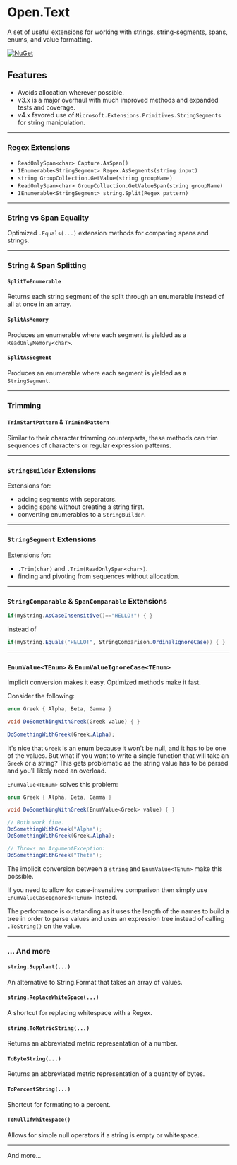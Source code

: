 # Open.Text

A set of useful extensions for working with strings, string-segments, spans, enums, and value formatting.

[![NuGet](https://img.shields.io/nuget/v/Open.Text.svg)](https://www.nuget.org/packages/Open.Text/)

## Features

* Avoids allocation wherever possible.
* v3.x is a major overhaul with much improved methods and expanded tests and coverage.
* v4.x favored use of `Microsoft.Extensions.Primitives.StringSegments` for string manipulation.

---

### Regex Extensions

* `ReadOnlySpan<char> Capture.AsSpan()`
* `IEnumerable<StringSegment> Regex.AsSegments(string input)`
* `string GroupCollection.GetValue(string groupName)`
* `ReadOnlySpan<char> GroupCollection.GetValueSpan(string groupName)`
* `IEnumerable<StringSegment> string.Split(Regex pattern)`

---

### String vs Span Equality

Optimized `.Equals(...)` extension methods for comparing spans and strings.

---

### String & Span Splitting

#### `SplitToEnumerable`

Returns each string segment of the split through an enumerable instead of all at once in an array.

#### `SplitAsMemory`

Produces an enumerable where each segment is yielded as a `ReadOnlyMemory<char>`.

#### `SplitAsSegment`

Produces an enumerable where each segment is yielded as a `StringSegment`.


---

### Trimming

#### `TrimStartPattern` & `TrimEndPattern`

Similar to their character trimming counterparts, these methods can trim sequences of characters or regular expression patterns.

---

### `StringBuilder` Extensions

Extensions for:

* adding segments with separators.
* adding spans without creating a string first.
* converting enumerables to a `StringBuilder`.

---
### `StringSegment` Extensions

Extensions for:

* `.Trim(char)` and `.Trim(ReadOnlySpan<char>)`.
* finding and pivoting from sequences without allocation.

---

### `StringComparable` & `SpanComparable` Extensions

```cs
if(myString.AsCaseInsensitive()=="HELLO!") { }
```

instead of

```cs
if(myString.Equals("HELLO!", StringComparison.OrdinalIgnoreCase)) { }
```
---

### `EnumValue<TEnum>` & `EnumValueIgnoreCase<TEnum>`

Implicit conversion makes it easy.  Optimized methods make it fast.

Consider the following:

```cs
enum Greek { Alpha, Beta, Gamma }

void DoSomethingWithGreek(Greek value) { }

DoSomethingWithGreek(Greek.Alpha);
```

It's nice that `Greek` is an enum because it won't be null, and it has to be one of the values.
But what if you want to write a single function that will take an `Greek` or a string?
This gets problematic as the string value has to be parsed and you'll likely need an overload.

`EnumValue<TEnum>` solves this problem:

```cs
enum Greek { Alpha, Beta, Gamma }

void DoSomethingWithGreek(EnumValue<Greek> value) { }

// Both work fine.
DoSomethingWithGreek("Alpha");
DoSomethingWithGreek(Greek.Alpha);

// Throws an ArgumentException:
DoSomethingWithGreek("Theta");
```

The implicit conversion between a `string` and `EnumValue<TEnum>` make this possible.

If you need to allow for case-insensitive comparison then simply use `EnumValueCaseIgnored<TEnum>` instead.

The performance is outstanding as it uses the length of the names to build a tree in order to parse values and uses an expression tree instead of calling `.ToString()` on the value.

---

### ... And more

#### `string.Supplant(...)`

An alternative to String.Format that takes an array of values.

#### `string.ReplaceWhiteSpace(...)`

A shortcut for replacing whitespace with a Regex.

#### `string.ToMetricString(...)`

Returns an abbreviated metric representation of a number.

#### `ToByteString(...)`

Returns an abbreviated metric representation of a quantity of bytes.

#### `ToPercentString(...)`

Shortcut for formating to a percent.

#### `ToNullIfWhiteSpace()`

Allows for simple null operators if a string is empty or whitespace.

---

And more...
